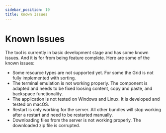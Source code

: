 ```yaml
---
sidebar_position: 19
title: Known Issues
---
```


# Known Issues

The tool is currently in basic development stage and has some known issues. And
it is for from being feature complete. Here are some of the known issues:

* Some resource types are not supported yet. For some the Grid is not fully implemented with sorting.
* The terminal emulation is not working properly. The component is adapted and needs to be fixed loosing content, copy and paste, and backspace functionality.
* The application is not tested on Windows and Linux. It is developed and tested on macOS.
* Restart is only working for the server. All other bundles will stop working after a restart and need to be restarted manually. 
* Downloading files from the server is not working properly. The downloaded zip file is corrupted.
